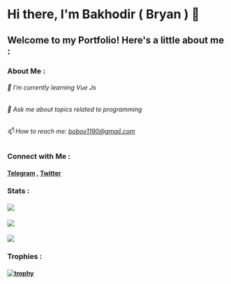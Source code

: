 # Hi there, I'm Bakhodir ( Bryan ) 👋

## Welcome to my Portfolio! Here's a little about me :

### About Me :
###### 🌱 I’m currently learning Vue Js
###### 💬 Ask me about topics related to programming
###### 📫 How to reach me: bobov1190@gmail.com

### Connect with Me :
#### [Telegram](https://t.me/bryan1101) , [Twitter](https://x.com/edge_name)

### Stats :
#### ![](http://github-profile-summary-cards.vercel.app/api/cards/profile-details?username=bobov1190&theme=transparent)
#### ![](http://github-profile-summary-cards.vercel.app/api/cards/stats?username=bobov1190&theme=transparent)
#### ![](http://github-profile-summary-cards.vercel.app/api/cards/productive-time?username=bobov1190&theme=transparent&utcOffset=8)

### Trophies :

#### [![trophy](https://github-profile-trophy.vercel.app/?username=bobov1190)](https://github.com/bobov1190/github-profile-trophy)

